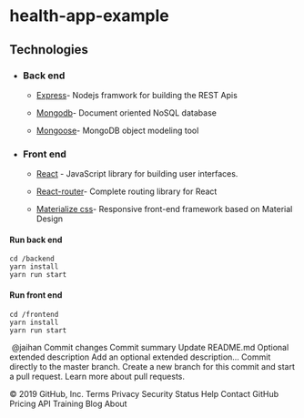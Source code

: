 # health-app-example

## Technologies​

- ### Back end

    - [Express](https://expressjs.com/)- Nodejs framwork for building the REST Apis

    - [Mongodb](http://mongodb.com/)-  Document oriented NoSQL database

    - [Mongoose](https://http://mongoosejs.com)- MongoDB object modeling tool
​

- ### Front end

    - [React](https://reactjs.org/) - JavaScript library for building user interfaces.

    - [React-router](https://github.com/ReactTraining/react-router)- Complete routing library for React

    - [Materialize css](http://materializecss.com/)- Responsive front-end framework based on Material Design

    
   

#### Run back end

```
cd /backend
yarn install
yarn run start

```

#### Run front end

```
cd /frontend
yarn install
yarn run start

```

​
@jaihan
Commit changes
Commit summary
Update README.md
Optional extended description
Add an optional extended description…
 Commit directly to the master branch.
 Create a new branch for this commit and start a pull request. Learn more about pull requests.
 
© 2019 GitHub, Inc.
Terms
Privacy
Security
Status
Help
Contact GitHub
Pricing
API
Training
Blog
About
